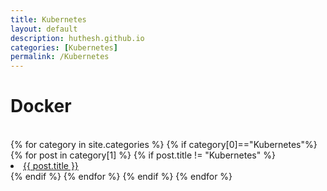 ```yaml
---
title: Kubernetes
layout: default
description: huthesh.github.io
categories: [Kubernetes]
permalink: /Kubernetes
---
```

<div class="container margintop">
<h1>Docker</h1>
<br>
<div class="well well-lg">
{% for category in site.categories %}
    {% if category[0]=="Kubernetes"%}
      {% for post in category[1] %}
        {% if post.title != "Kubernetes" %}
        <br>
        <li><a class="hlink" href="{{ post.url }}">{{ post.title }}</a></li>
        {% endif %}
      {% endfor %}
    {% endif %}
{% endfor %}
</div>
</div>
